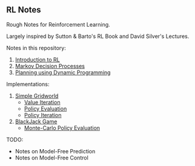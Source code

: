 ## RL Notes

Rough Notes for Reinforcement Learning.

Largely inspired by Sutton & Barto's RL Book and David Silver's Lectures.

Notes in this repository:

1. [Introduction to RL](https://github.com/nikhilsaldanha/rl_notes/blob/master/PDFs/1.%20Introduction.pdf)
2. [Markov Decision Processes](https://github.com/nikhilsaldanha/rl_notes/blob/master/PDFs/2.%20Markov%20Decision%20Process.pdf)
3. [Planning using Dynamic Programming](https://github.com/nikhilsaldanha/rl_notes/blob/master/PDFs/3.%20Dynamic%20Programming%20for%20Planning%20Problems.pdf)

Implementations:

1. [Simple Gridworld](https://github.com/nikhilsaldanha/rl_notes/tree/master/code/GridWorld)
   - [Value Iteration](https://github.com/nikhilsaldanha/rl_notes/blob/master/code/GridWorld/value_iteration.py)
   - [Policy Evaluation](https://github.com/nikhilsaldanha/rl_notes/blob/master/code/GridWorld/policy_evaluation.py)
   - [Policy Iteration](https://github.com/nikhilsaldanha/rl_notes/blob/master/code/GridWorld/policy_iteration.py)
2. [BlackJack Game](https://github.com/nikhilsaldanha/rl_notes/tree/master/code/BlackJack)
   - [Monte-Carlo Policy Evaluation](https://github.com/nikhilsaldanha/rl_notes/blob/master/code/BlackJack/mc_policy_evaluation.py)

TODO:

- Notes on Model-Free Prediction
- Notes on Model-Free Control
